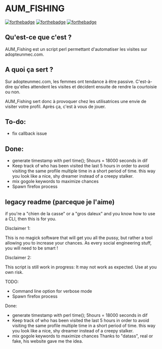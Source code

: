 AUM_FISHING
============

[![forthebadge](http://forthebadge.com/badges/compatibility-emacs.svg)](http://forthebadge.com)
[![forthebadge](http://forthebadge.com/badges/powered-by-electricity.svg)](http://forthebadge.com)
[![forthebadge](http://forthebadge.com/badges/built-with-swag.svg)](http://forthebadge.com)

Qu'est-ce que c'est ?
----------------------

AUM_Fishing est un script perl permettant d'automatiser les visites sur adopteunmec.com.

A quoi ça sert ?
-----------------

Sur adopteunmec.com, les femmes ont tendance à être passive. C'est-à-dire qu'elles attendent les visites et décident ensuite de rendre la courtoisie ou non. 

AUM_Fishing sert donc à provoquer chez les utilisatrices une envie de visiter votre profil.
Après ça, c'est à vous de jouer.


To-do:
------
- fix callback issue

Done:
-----
- generate timestamp with perl time(); 5hours = 18000 seconds in dif
- Keep track of who has been visited the last 5 hours in order to avoid visiting the same profile multiple time
in a short period of time. this way you look like a nice, shy dreamer instead of a creepy stalker.
- mix gogole keywords to maximize chances
- Spawn firefox process

legacy readme (parceque je l'aime)
------------------------------------

if you're a "chien de la casse" or a "gros daleux" and you know how to use a CLI, then this is for you.

Disclaimer 1:

This is no magick software that will get you all the pussy, but rather a tool allowing you to increase your chances.
As every social engineering stuff, you will need to be smart !

Disclaimer 2:

This script is still work in progress: It may not work as expected. Use at you own risk.

TODO:
- Command line option for verbose mode
- Spawn firefox process

Done:
- generate timestamp with perl time(); 5hours = 18000 seconds in dif
- Keep track of who has been visited the last 5 hours in order to avoid visiting the same profile multiple time
in a short period of time. this way you look like a nice, shy dreamer instead of a creepy stalker.
- mix gogole keywords to maximize chances
Thanks to "datass", real or fake, his website gave me the idea.
